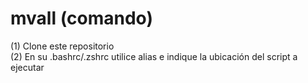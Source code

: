 # mvall (comando)

(1) Clone este repositorio  
(2) En su .bashrc/.zshrc utilice alias e indique la ubicación del script a ejecutar

